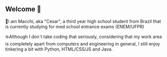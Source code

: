 ## Welcome 👋
<p>🐰I am Macchi, aka "Cesar", a third year high school student from Brazil that is currently studying for med school entrance exams (ENEM/UFPR)</p>
<p>☕Although I don´t take coding that seriously, considering that my work area is completely apart from computers and engineering in general, I still enjoy tinkering a bit with Python, HTML/CSS/JS and Java.</p>

<!--
**macchiapresso/macchiapresso** is a ✨ _special_ ✨ repository because its `README.md` (this file) appears on your GitHub profile.

Here are some ideas to get you started:

- 🔭 I’m currently working on ...
- 🌱 I’m currently learning ...
- 👯 I’m looking to collaborate on ...
- 🤔 I’m looking for help with ...
- 💬 Ask me about ...
- 📫 How to reach me: ...
- 😄 Pronouns: ...
- ⚡ Fun fact: ...
-->
